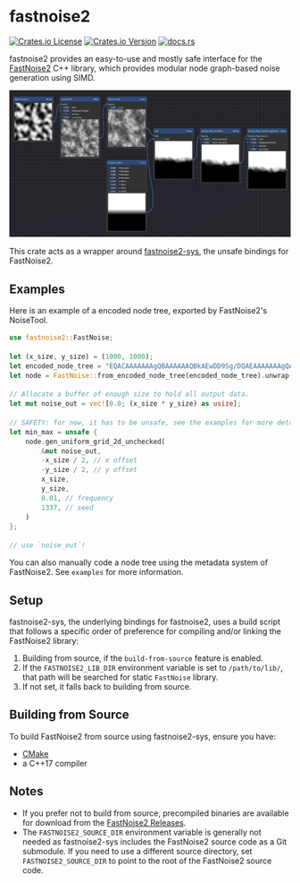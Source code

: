 # fastnoise2

[![Crates.io License](https://img.shields.io/crates/l/fastnoise2)](https://github.com/Lemonzyy/fastnoise2-rs/blob/main/LICENSE)
[![Crates.io Version](https://img.shields.io/crates/v/fastnoise2)](https://crates.io/crates/fastnoise2)
[![docs.rs](https://docs.rs/fastnoise2/badge.svg)](https://docs.rs/fastnoise2/latest/fastnoise2/)

fastnoise2 provides an easy-to-use and mostly safe interface for the [FastNoise2](https://github.com/Auburn/FastNoise2) C++ library, which provides modular node graph-based noise generation using SIMD.

![NoiseTool Node Tree](https://raw.githubusercontent.com/Lemonzyy/fastnoise2-rs/main/fastnoise2-rs/examples/noisetool.png)

This crate acts as a wrapper around [fastnoise2-sys](https://crates.io/crates/fastnoise2-sys), the unsafe bindings for FastNoise2.

## Examples

Here is an example of a encoded node tree, exported by FastNoise2's NoiseTool.

```rust
use fastnoise2::FastNoise;

let (x_size, y_size) = (1000, 1000);
let encoded_node_tree = "EQACAAAAAAAgQBAAAAAAQBkAEwDD9Sg/DQAEAAAAAAAgQAkAAGZmJj8AAAAAPwEEAAAAAAAAAEBAAAAAAAAAAAAAAAAAAAAAAAAAAAAAAAAAAM3MTD4AMzMzPwAAAAA/";
let node = FastNoise::from_encoded_node_tree(encoded_node_tree).unwrap();

// Allocate a buffer of enough size to hold all output data.
let mut noise_out = vec![0.0; (x_size * y_size) as usize];

// SAFETY: for now, it has to be unsafe, see the examples for more details.
let min_max = unsafe {
    node.gen_uniform_grid_2d_unchecked(
        &mut noise_out,
        -x_size / 2, // x offset
        -y_size / 2, // y offset
        x_size,
        y_size,
        0.01, // frequency
        1337, // seed
    )
};

// use `noise_out`!
```

You can also manually code a node tree using the metadata system of FastNoise2. See `examples` for more information.

## Setup

fastnoise2-sys, the underlying bindings for fastnoise2, uses a build script that follows a specific order of preference for compiling and/or linking the FastNoise2 library:

1. Building from source, if the `build-from-source` feature is enabled.
2. If the `FASTNOISE2_LIB_DIR` environment variable is set to `/path/to/lib/`, that path will be searched for static `FastNoise` library.
3. If not set, it falls back to building from source.

## Building from Source

To build FastNoise2 from source using fastnoise2-sys, ensure you have:

- [CMake](https://cmake.org/)
- a C++17 compiler

## Notes

- If you prefer not to build from source, precompiled binaries are available for download from the [FastNoise2 Releases](https://github.com/Auburn/FastNoise2/releases).
- The `FASTNOISE2_SOURCE_DIR` environment variable is generally not needed as fastnoise2-sys includes the FastNoise2 source code as a Git submodule. If you need to use a different source directory, set `FASTNOISE2_SOURCE_DIR` to point to the root of the FastNoise2 source code.
